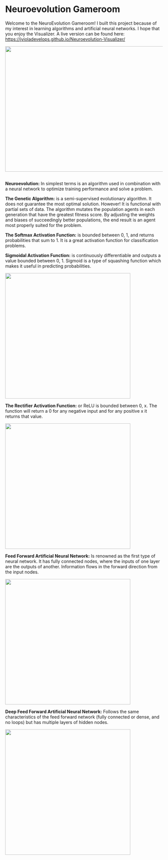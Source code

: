# Neuroevolution Gameroom

Welcome to the NeuroEvolution Gameroom! I built this project because of my interest in learning algorithms and artificial neural networks. I hope that you enjoy the Visualizer. A live version can be found here: <https://jvioladevelops.github.io/Neuroevolution-Visualizer/>

<img src="https://github.com/jvioladevelops/Neuroevolution-Visualizer/blob/master/public/images/Neuroevolution.gif" width="900" height="400">

##

**Neuroevolution:** In simplest terms is an algorithm used in combination with a neural network to optimize training performance and solve a problem. 

**The Genetic Algorithm:** is a semi-supervised evolutionary algorithm. It does not guarantee the most optimal solution. However! It is functional with partial sets of data. The algorithm mutates the population agents in each generation that have the greatest fitness score. By adjusting the weights and biases of succeedingly better populations, the end result is an agent most properly suited for the problem.

**The Softmax Activation Function:** is bounded between 0, 1, and returns probabilities that sum to 1. It is a great activation function for classification problems.

**Sigmoidal Activation Function:** is continuously differentiable and outputs a value bounded between 0, 1. Sigmoid is a type of squashing function which makes it useful in predicting probabilities.

<img src="https://github.com/jvioladevelops/Neuroevolution-Visualizer/blob/master/public/images/Sigmoidgraph.png" width="400" height="400">

**The Rectifier Activation Function:** or ReLU is bounded between 0, x. The function will return a 0 for any negative input and for any positive x it returns that value.

<img src="https://github.com/jvioladevelops/Neuroevolution-Visualizer/blob/master/public/images/rectifiergraph.png" width="400" height="400">

**Feed Forward Artificial Neural Network:** Is renowned as the first type of neural network. It has fully connected nodes, where the inputs of one layer are the outputs of another. Information flows in the forward direction from the input nodes.

<img src="https://github.com/jvioladevelops/Neuroevolution-Visualizer/blob/master/public/images/feedforward.png" width="400" height="400">

**Deep Feed Forward Artificial Neural Network:** Follows the same characteristics of the feed forward network (fully connected or dense, and no loops) but has multiple layers of hidden nodes.

<img src="https://github.com/jvioladevelops/Neuroevolution-Visualizer/blob/master/public/images/deepfeedforward.png" width="400" height="400">


